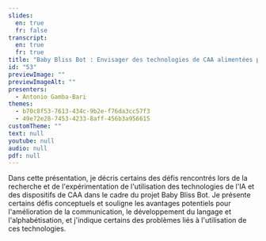 ```yaml
---
slides:
  en: true
  fr: false
transcript:
  en: true
  fr: true
title: "Baby Bliss Bot : Envisager des technologies de CAA alimentées par l'IA pour la communication, le développement du langage et l'alphabétisation"
id: "53"
previewImage: ""
previewImageAlt: ""
presenters:
  - Antonio Gamba-Bari
themes:
  - b70c8f53-7613-434c-9b2e-f76da3cc57f3
  - 49e72e28-7453-4233-8aff-456b3a956615
customTheme: ""
text: null
youtube: null
audio: null
pdf: null
---
```

Dans cette présentation, je décris certains des défis rencontrés lors de la recherche et de l'expérimentation de l'utilisation des technologies de l'IA et des dispositifs de CAA dans le cadre du projet Baby Bliss Bot. Je présente certains défis conceptuels et souligne les avantages potentiels pour l'amélioration de la communication, le développement du langage et l'alphabétisation, et j'indique certains des problèmes liés à l'utilisation de ces technologies.
